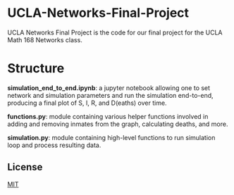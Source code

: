 # UCLA-Networks-Final-Project

UCLA Networks Final Project is the code for our final project for the UCLA Math 168 Networks class.

# Structure
**simulation_end_to_end.ipynb**: a jupyter notebook allowing one to set network and simulation parameters and run the simulation end-to-end, producing a final plot of S, I, R, and D(eaths) over time.

**functions.py**: module containing various helper functions involved in adding and removing inmates from the graph, calculating deaths, and more.

**simulation.py**: module containing high-level functions to run simulation loop and process resulting data.

## License
[MIT](https://choosealicense.com/licenses/mit/)
